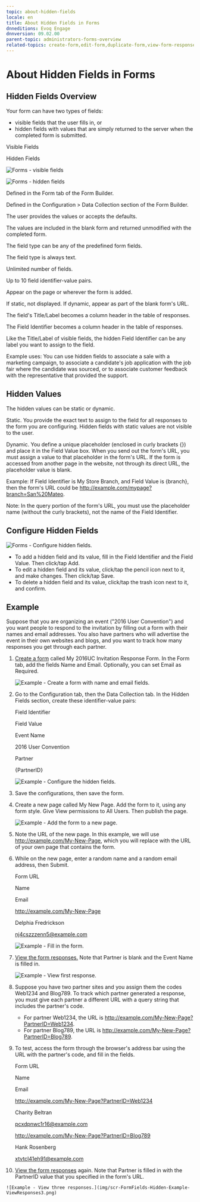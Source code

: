 ```yaml
---
topic: about-hidden-fields
locale: en
title: About Hidden Fields in Forms
dnneditions: Evoq Engage
dnnversion: 09.02.00
parent-topic: administrators-forms-overview
related-topics: create-form,edit-form,duplicate-form,view-form-responses,save-form-responses-to-structured-content
---
```


# About Hidden Fields in Forms

## Hidden Fields Overview

Your form can have two types of fields:

*   visible fields that the user fills in, or
*   hidden fields with values that are simply returned to the server when the completed form is submitted.

Visible Fields

Hidden Fields

  

![Forms - visible fields](img/scr-FormFields-Vis.gif)

  

  

![Forms - hidden fields](img/scr-FormFields-Hid.gif)

  

Defined in the Form tab of the Form Builder.

Defined in the Configuration \> Data Collection section of the Form Builder.

The user provides the values or accepts the defaults.

The values are included in the blank form and returned unmodified with the completed form.

The field type can be any of the predefined form fields.

The field type is always text.

Unlimited number of fields.

Up to 10 field identifier-value pairs.

Appear on the page or wherever the form is added.

If static, not displayed. If dynamic, appear as part of the blank form's URL.

The field's Title/Label becomes a column header in the table of responses.

The Field Identifier becomes a column header in the table of responses.

Like the Title/Label of visible fields, the hidden Field Identifier can be any label you want to assign to the field.

Example uses: You can use hidden fields to associate a sale with a marketing campaign, to associate a candidate's job application with the job fair where the candidate was sourced, or to associate customer feedback with the representative that provided the support.

## Hidden Values

The hidden values can be static or dynamic.

Static. You provide the exact text to assign to the field for all responses to the form you are configuring. Hidden fields with static values are not visible to the user.

Dynamic. You define a unique placeholder (enclosed in curly brackets {}) and place it in the Field Value box. When you send out the form's URL, you must assign a value to that placeholder in the form's URL. If the form is accessed from another page in the website, not through its direct URL, the placeholder value is blank.

Example: If Field Identifier is My Store Branch, and Field Value is {branch}, then the form's URL could be http://example.com/mypage?branch=San%20Mateo.

Note: In the query portion of the form's URL, you must use the placeholder name (without the curly brackets), not the name of the Field Identifier.

## Configure Hidden Fields

  

![Forms - Configure hidden fields.](img/scr-FormFields-Hidden-Configure.gif)

  

*   To add a hidden field and its value, fill in the Field Identifier and the Field Value. Then click/tap Add.
*   To edit a hidden field and its value, click/tap the pencil icon next to it, and make changes. Then click/tap Save.
*   To delete a hidden field and its value, click/tap the trash icon next to it, and confirm.

## Example

Suppose that you are organizing an event ("2016 User Convention") and you want people to respond to the invitation by filling out a form with their names and email addresses. You also have partners who will advertise the event in their own websites and blogs, and you want to track how many responses you get through each partner.

1.  [Create a form](create-form) called My 2016UC Invitation Response Form. In the Form tab, add the fields Name and Email. Optionally, you can set Email as Required.
    
      
    
    ![Example - Create a form with name and email fields.](img/scr-FormFields-Hidden-Example-CreateForm.png)
    
      
    
2.  Go to the Configuration tab, then the Data Collection tab. In the Hidden Fields section, create these identifier-value pairs:
    
    Field Identifier
    
    Field Value
    
    Event Name
    
    2016 User Convention
    
    Partner
    
    {PartnerID}
    
      
    
    ![Example - Configure the hidden fields.](img/scr-FormFields-Hidden-Example-HiddenFieldsConfig.png)
    
      
    
3.  Save the configurations, then save the form.
4.  Create a new page called My New Page. Add the form to it, using any form style. Give View permissions to All Users. Then publish the page.
    
      
    
    ![Example - Add the form to a new page.](img/scr-FormFields-Hidden-Example-AddToPage.gif)
    
      
    
5.  Note the URL of the new page. In this example, we will use http://example.com/My-New-Page, which you will replace with the URL of your own page that contains the form.
6.  While on the new page, enter a random name and a random email address, then Submit.
    
    Form URL
    
    Name
    
    Email
    
    http://example.com/My-New-Page
    
    Delphia Fredrickson
    
    nj4cszzzenn5@example.com
    
      
    
    ![Example - Fill in the form.](img/scr-FormFields-Hidden-Example-FillForm1.png)
    
      
    
7.  [View the form responses.](view-form-responses) Note that Partner is blank and the Event Name is filled in.
    
      
    
    ![Example - View first response.](img/scr-FormFields-Hidden-Example-ViewResponses1.png)
    
      
    
8.  Suppose you have two partner sites and you assign them the codes Web1234 and Blog789. To track which partner generated a response, you must give each partner a different URL with a query string that includes the partner's code.
    *   For partner Web1234, the URL is http://example.com/My-New-Page?PartnerID=Web1234.
    *   For partner Blog789, the URL is http://example.com/My-New-Page?PartnerID=Blog789.
9.  To test, access the form through the browser's address bar using the URL with the partner's code, and fill in the fields.
    
    Form URL
    
    Name
    
    Email
    
    http://example.com/My-New-Page?PartnerID=Web1234
    
    Charity Beltran
    
    pcxdpnwc1r16@example.com
    
    http://example.com/My-New-Page?PartnerID=Blog789
    
    Hank Rosenberg
    
    xtvtcl41eh91@example.com
    
10.  [View the form responses](view-form-responses) again. Note that Partner is filled in with the PartnerID value that you specified in the form's URL.
    
      
    
    ![Example - View three responses.](img/scr-FormFields-Hidden-Example-ViewResponses3.png)